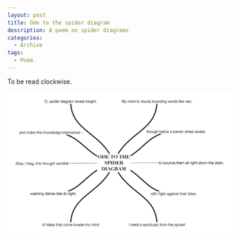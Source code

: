 ```yaml
---
layout: post
title: Ode to the spider diagram
description: A poem on spider diagrams
categories:
  - Archive
tags:
  - Poem
---
```

To be read clockwise. 

![An ode to the spider diagram poem](/images/ODETOTHESPIDERDIAGRAM.png)
